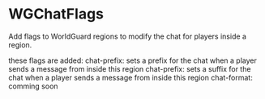 WGChatFlags
===========

Add flags to WorldGuard regions to modify the chat for players inside a region.

these flags are added:
chat-prefix: sets a prefix for the chat when a player sends a message from inside this region
chat-prefix: sets a suffix for the chat when a player sends a message from inside this region
chat-format: comming soon